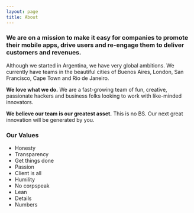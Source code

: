 ```yaml
---
layout: page
title: About
---
```



### We are on a mission to make it easy for companies to promote their mobile apps, drive users and re-engage them to deliver customers and revenues.

Although we started in Argentina, we have very global ambitions. We currently have teams in the beautiful cities of Buenos Aires, London, San Francisco, Cape Town and Rio de Janeiro.

**We love what we do.** We are a fast-growing team of fun, creative, passionate hackers and business folks looking to work with like-minded innovators.

**We believe our team is our greatest asset.** This is no BS. Our next great innovation will be generated by you.


### Our Values
* Honesty
* Transparency
* Get things done
* Passion
* Client is all
* Humility
* No corpspeak
* Lean
* Details
* Numbers